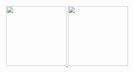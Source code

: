 <div>
<a href="https://github.com/xmurilo"/>
<img height="160em" src="https://github-readme-stats.vercel.app/api?username=xmurilo&theme=algolia&show_icons=true"/> 
<img height="160em" src="https://github-readme-stats.vercel.app/api/top-langs/?username=xmurilo&layout=compact&langs_count=16&theme=algolia"/>
</div>
